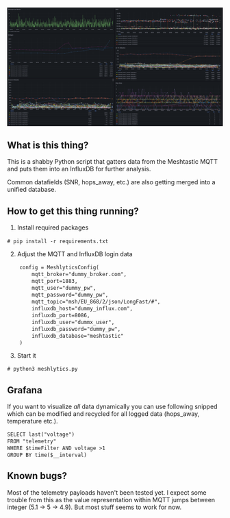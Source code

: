 ![MeshtasticRouterNode](doc/grafana.png)

## What is this thing?

This is a shabby Python script that gatters data from the Meshtastic MQTT and puts them into an InfluxDB for further analysis. 

Common datafields (SNR, hops_away, etc.) are also getting merged into a unified database.

## How to get this thing running?

1. Install required packages

`# pip install -r requirements.txt`

2. Adjust the MQTT and InfluxDB login data

```
    config = MeshlyticsConfig(
        mqtt_broker="dummy_broker.com",
        mqtt_port=1883,
        mqtt_user="dummy_pw",
        mqtt_password="dummy_pw",
        mqtt_topic="msh/EU_868/2/json/LongFast/#",
        influxdb_host="dummy_influx.com",
        influxdb_port=8086,
        influxdb_user="dummx_user",
        influxdb_password="dummy_pw",
        influxdb_database="meshtastic"
    )
```

3. Start it 

```
# python3 meshlytics.py
```

## Grafana

If you want to visualize *all* data dynamically you can use following snipped which can be modified and recycled for all logged data (hops_away, temperature etc.).

```
SELECT last("voltage") 
FROM "telemetry" 
WHERE $timeFilter AND voltage >1
GROUP BY time($__interval)
```

## Known bugs?

Most of the telemetry payloads haven't been tested yet. I expect some trouble from this as the value representation within MQTT jumps between integer (5.1 -> 5 -> 4.9). But most stuff seems to work for now.
